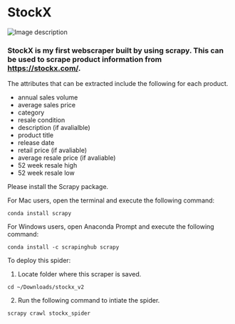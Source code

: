 # StockX
![Image description](https://stockx-assets.imgix.net/logo/stockx-homepage-logo-dark.svg?auto=compress,format)
### StockX is my first webscraper built by using scrapy. This can be used to scrape product information from https://stockx.com/.

The attributes that can be extracted include the following for each product. 
- annual sales volume 
- average sales price 
- category 
- resale condition 
- description (if avalialble)
- product title 
- release date
- retail price (if avaliable)
- average resale price (if avaliable) 
- 52 week resale high 
- 52 week resale low 


Please install the Scrapy package. 

For Mac users, open the terminal and execute the following command:
```
conda install scrapy
```

For Windows users, open Anaconda Prompt and execute the following command:
```
conda install -c scrapinghub scrapy
```

To deploy this spider:
1. Locate folder where this scraper is saved. 
```
cd ~/Downloads/stockx_v2
```

2. Run the following command to intiate the spider. 
```
scrapy crawl stockx_spider 
```
